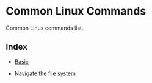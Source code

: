 # Common Linux Commands

Common Linux commands list.

## Index

- [Basic](./docs/basic.md)

- [Navigate the file system](./docs/fs.md)
